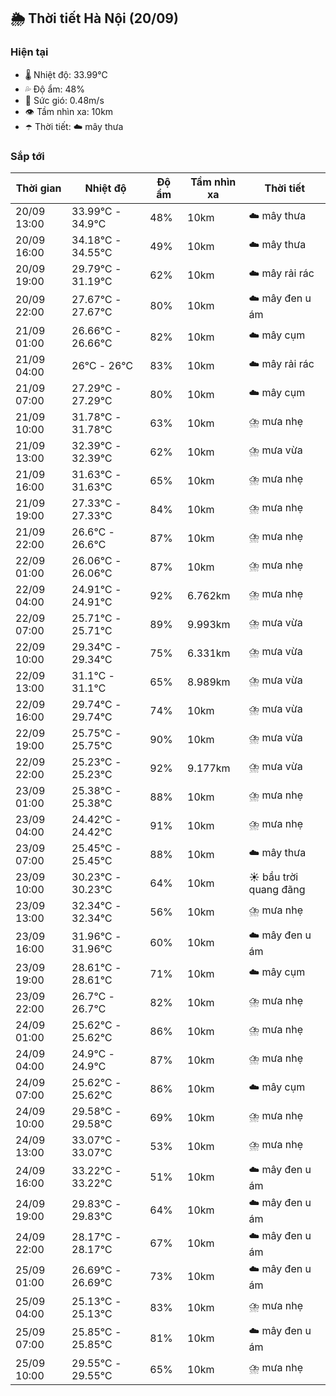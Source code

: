 ## 🌦️ Thời tiết Hà Nội (20/09)

### Hiện tại

- 🌡️ Nhiệt độ: 33.99℃
- 💦 Độ ẩm: 48%
- 💨 Sức gió: 0.48m/s
- 👁️ Tầm nhìn xa: 10km
- ☂️ Thời tiết: ☁️ mây thưa

### Sắp tới

| Thời gian | Nhiệt độ | Độ ẩm | Tầm nhìn xa | Thời tiết |
| --- | --- | --- | --- | --- |
| 20/09 13:00 | 33.99℃ - 34.9℃ | 48% | 10km | ☁️ mây thưa |
| 20/09 16:00 | 34.18℃ - 34.55℃ | 49% | 10km | ☁️ mây thưa |
| 20/09 19:00 | 29.79℃ - 31.19℃ | 62% | 10km | ☁️ mây rải rác |
| 20/09 22:00 | 27.67℃ - 27.67℃ | 80% | 10km | ☁️ mây đen u ám |
| 21/09 01:00 | 26.66℃ - 26.66℃ | 82% | 10km | ☁️ mây cụm |
| 21/09 04:00 | 26℃ - 26℃ | 83% | 10km | ☁️ mây rải rác |
| 21/09 07:00 | 27.29℃ - 27.29℃ | 80% | 10km | ☁️ mây cụm |
| 21/09 10:00 | 31.78℃ - 31.78℃ | 63% | 10km | ⛈️ mưa nhẹ |
| 21/09 13:00 | 32.39℃ - 32.39℃ | 62% | 10km | ⛈️ mưa vừa |
| 21/09 16:00 | 31.63℃ - 31.63℃ | 65% | 10km | ⛈️ mưa nhẹ |
| 21/09 19:00 | 27.33℃ - 27.33℃ | 84% | 10km | ⛈️ mưa nhẹ |
| 21/09 22:00 | 26.6℃ - 26.6℃ | 87% | 10km | ⛈️ mưa nhẹ |
| 22/09 01:00 | 26.06℃ - 26.06℃ | 87% | 10km | ⛈️ mưa nhẹ |
| 22/09 04:00 | 24.91℃ - 24.91℃ | 92% | 6.762km | ⛈️ mưa nhẹ |
| 22/09 07:00 | 25.71℃ - 25.71℃ | 89% | 9.993km | ⛈️ mưa vừa |
| 22/09 10:00 | 29.34℃ - 29.34℃ | 75% | 6.331km | ⛈️ mưa vừa |
| 22/09 13:00 | 31.1℃ - 31.1℃ | 65% | 8.989km | ⛈️ mưa vừa |
| 22/09 16:00 | 29.74℃ - 29.74℃ | 74% | 10km | ⛈️ mưa vừa |
| 22/09 19:00 | 25.75℃ - 25.75℃ | 90% | 10km | ⛈️ mưa vừa |
| 22/09 22:00 | 25.23℃ - 25.23℃ | 92% | 9.177km | ⛈️ mưa vừa |
| 23/09 01:00 | 25.38℃ - 25.38℃ | 88% | 10km | ⛈️ mưa nhẹ |
| 23/09 04:00 | 24.42℃ - 24.42℃ | 91% | 10km | ⛈️ mưa nhẹ |
| 23/09 07:00 | 25.45℃ - 25.45℃ | 88% | 10km | ☁️ mây thưa |
| 23/09 10:00 | 30.23℃ - 30.23℃ | 64% | 10km | ☀️ bầu trời quang đãng |
| 23/09 13:00 | 32.34℃ - 32.34℃ | 56% | 10km | ⛈️ mưa nhẹ |
| 23/09 16:00 | 31.96℃ - 31.96℃ | 60% | 10km | ☁️ mây đen u ám |
| 23/09 19:00 | 28.61℃ - 28.61℃ | 71% | 10km | ☁️ mây cụm |
| 23/09 22:00 | 26.7℃ - 26.7℃ | 82% | 10km | ⛈️ mưa nhẹ |
| 24/09 01:00 | 25.62℃ - 25.62℃ | 86% | 10km | ⛈️ mưa nhẹ |
| 24/09 04:00 | 24.9℃ - 24.9℃ | 87% | 10km | ⛈️ mưa nhẹ |
| 24/09 07:00 | 25.62℃ - 25.62℃ | 86% | 10km | ☁️ mây cụm |
| 24/09 10:00 | 29.58℃ - 29.58℃ | 69% | 10km | ⛈️ mưa nhẹ |
| 24/09 13:00 | 33.07℃ - 33.07℃ | 53% | 10km | ⛈️ mưa nhẹ |
| 24/09 16:00 | 33.22℃ - 33.22℃ | 51% | 10km | ☁️ mây đen u ám |
| 24/09 19:00 | 29.83℃ - 29.83℃ | 64% | 10km | ☁️ mây đen u ám |
| 24/09 22:00 | 28.17℃ - 28.17℃ | 67% | 10km | ☁️ mây đen u ám |
| 25/09 01:00 | 26.69℃ - 26.69℃ | 73% | 10km | ☁️ mây đen u ám |
| 25/09 04:00 | 25.13℃ - 25.13℃ | 83% | 10km | ⛈️ mưa nhẹ |
| 25/09 07:00 | 25.85℃ - 25.85℃ | 81% | 10km | ☁️ mây đen u ám |
| 25/09 10:00 | 29.55℃ - 29.55℃ | 65% | 10km | ⛈️ mưa nhẹ |
